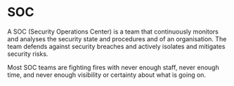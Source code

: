 # SOC

A SOC (Security Operations Center) is a team that continuously monitors and analyses the security state and procedures 
and of an organisation. The team defends against security breaches and actively isolates and mitigates security risks.

Most SOC teams are fighting fires with never enough staff, never enough time, and never enough visibility or 
certainty about what is going on.
